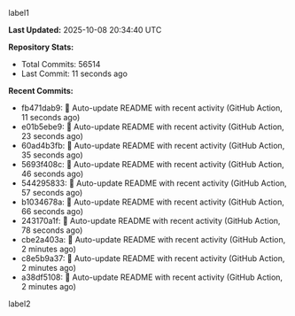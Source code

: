 
label1 
<!-- ACTIVITY_START -->
**Last Updated:** 2025-10-08 20:34:40 UTC

**Repository Stats:**
- Total Commits: 56514
- Last Commit: 11 seconds ago

**Recent Commits:**
- fb471dab9: 🤖 Auto-update README with recent activity (GitHub Action, 11 seconds ago)
- e01b5ebe9: 🤖 Auto-update README with recent activity (GitHub Action, 23 seconds ago)
- 60ad4b3fb: 🤖 Auto-update README with recent activity (GitHub Action, 35 seconds ago)
- 5693f408c: 🤖 Auto-update README with recent activity (GitHub Action, 46 seconds ago)
- 544295833: 🤖 Auto-update README with recent activity (GitHub Action, 57 seconds ago)
- b1034678a: 🤖 Auto-update README with recent activity (GitHub Action, 66 seconds ago)
- 243170a1f: 🤖 Auto-update README with recent activity (GitHub Action, 78 seconds ago)
- cbe2a403a: 🤖 Auto-update README with recent activity (GitHub Action, 2 minutes ago)
- c8e5b9a37: 🤖 Auto-update README with recent activity (GitHub Action, 2 minutes ago)
- a38df5108: 🤖 Auto-update README with recent activity (GitHub Action, 2 minutes ago)
<!-- ACTIVITY_END -->

label2
